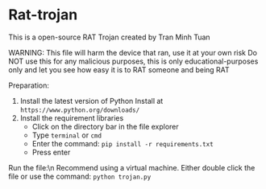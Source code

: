 # Rat-trojan
This is a open-source RAT Trojan created by Tran Minh Tuan

WARNING: This file will harm the device that ran, use it at your own risk
Do NOT use this for any malicious purposes, this is only educational-purposes only and let you see how easy it is to RAT someone and being RAT

Preparation:
1. Install the latest version of Python
  Install at `https://www.python.org/downloads/`
2. Install the requirement libraries
   - Click on the directory bar in the file explorer
   - Type `terminal` or `cmd`
   - Enter the command: `pip install -r requirements.txt`
   - Press enter

Run the file:\n
  Recommend using a virtual machine.
  Either double click the file or use the command: `python trojan.py`
